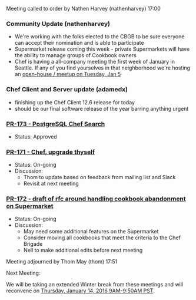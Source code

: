 Meeting called to order by Nathen Harvey (nathenharvey) 17:00

### Community Update (nathenharvey)

* We're working with the folks elected to the CBGB to be sure everyone can accept their nomination and is able to participate
* Supermarket release coming this week - private Supermarkets will have the ability to manage groups of Cookbook owners
* Chef is having a all-company meeting the first week of January in Seattle.  If any of you find yourselves in that neighborhood we're hosting an [open-house / meetup on Tuesday, Jan 5](http://www.meetup.com/Chef-Meetup/events/227204402/)

### Chef Client and Server update (adamedx)

* finishing up the Chef Client 12.6 release for today
* should be our final software release of the year barring anything urgent

### [PR-173 - PostgreSQL Chef Search](https://github.com/chef/chef-rfc/pull/173)
* Status:  Approved

### [PR-171 - Chef, upgrade thyself](https://github.com/chef/chef-rfc/pull/171)
* Status: On-going
* Discussion:
  * Thom to update based on feedback from mailing list and Slack
  * Revisit at next meeting

### [PR-172 - draft of rfc around handling cookbook abandonment on Supermarket](https://github.com/chef/chef-rfc/pull/172)
* Status: On-going
* Discussion:
  * May need some additional features on the Supermarket
  * Consider moving all cookbooks that meet the criteria to the Chef Brigade
  * Nell to make additional edits before next meeting

Meeting adjourned by Thom May (thom) 17:51

Next Meeting:

We will be taking an extended Winter break from these meetings and will reconvene on [Thursday, January 14, 2016 9AM-9:50AM PST](http://everytimezone.com/#2016-01-14,300,cn3).
